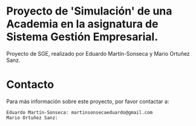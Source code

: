 # Proyecto de 'Simulación' de una Academia en la asignatura de Sistema Gestión Empresarial.
Proyecto de SGE, realizado por Eduardo Martín-Sonseca y Mario Ortuñez Sanz.

# Contacto

Para más información sobre este proyecto, por favor contactar a:

    Eduardo Martín-Sonseca: martinsonsecaeduardo@gmail.com
    Mario Ortuñez Sanz: 
